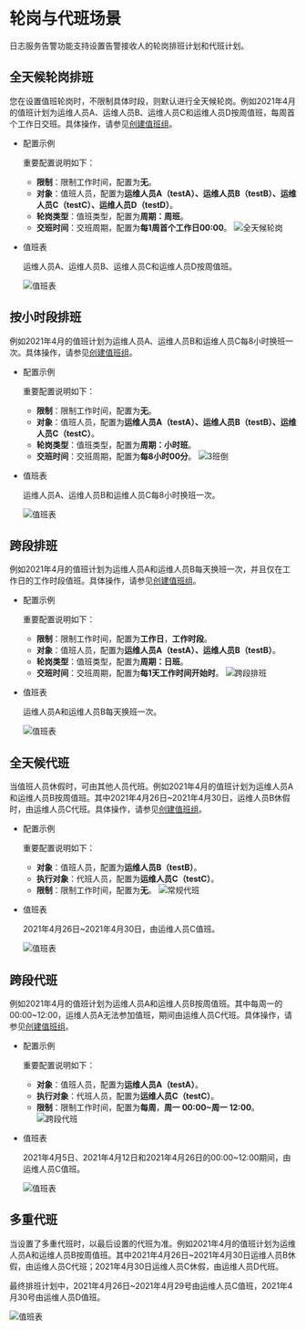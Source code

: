 # 轮岗与代班场景

日志服务告警功能支持设置告警接收人的轮岗排班计划和代班计划。

## 全天候轮岗排班

您在设置值班轮岗时，不限制具体时段，则默认进行全天候轮岗。例如2021年4月的值班计划为运维人员A、运维人员B、运维人员C和运维人员D按周值班，每周首个工作日交班。具体操作，请参见[创建值班组](/cn.zh-CN/告警/告警（新版）/用户管理/创建值班组.md)。

-   配置示例

    重要配置说明如下：

    -   **限制**：限制工作时间，配置为**无**。
    -   **对象**：值班人员，配置为**运维人员A（testA）、运维人员B（testB）、运维人员C（testC）、运维人员D（testD）**。
    -   **轮岗类型**：值班类型，配置为**周期：周班**。
    -   **交班时间**：交班周期，配置为**每1周首个工作日00:00**。
    ![全天候轮岗](https://static-aliyun-doc.oss-accelerate.aliyuncs.com/assets/img/zh-CN/3823748161/p264170.png)

-   值班表

    运维人员A、运维人员B、运维人员C和运维人员D按周值班。

    ![值班表](https://static-aliyun-doc.oss-accelerate.aliyuncs.com/assets/img/zh-CN/8093748161/p264171.png)


## 按小时段排班

例如2021年4月的值班计划为运维人员A、运维人员B和运维人员C每8小时换班一次。具体操作，请参见[创建值班组](/cn.zh-CN/告警/告警（新版）/用户管理/创建值班组.md)。

-   配置示例

    重要配置说明如下：

    -   **限制**：限制工作时间，配置为**无**。
    -   **对象**：值班人员，配置为**运维人员A（testA）、运维人员B（testB）、运维人员C（testC）**。
    -   **轮岗类型**：值班类型，配置为**周期：小时班**。
    -   **交班时间**：交班周期，配置为**每8小时00分**。
    ![3班倒](https://static-aliyun-doc.oss-accelerate.aliyuncs.com/assets/img/zh-CN/3823748161/p264177.png)

-   值班表

    运维人员A、运维人员B和运维人员C每8小时换班一次。

    ![值班表](https://static-aliyun-doc.oss-accelerate.aliyuncs.com/assets/img/zh-CN/9093748161/p264178.png)


## 跨段排班

例如2021年4月的值班计划为运维人员A和运维人员B每天换班一次，并且仅在工作日的工作时段值班。具体操作，请参见[创建值班组](/cn.zh-CN/告警/告警（新版）/用户管理/创建值班组.md)。

-   配置示例

    重要配置说明如下：

    -   **限制**：限制工作时间，配置为**工作日**，**工作时段**。
    -   **对象**：值班人员，配置为**运维人员A（testA）、运维人员B（testB）**。
    -   **轮岗类型**：值班类型，配置为**周期：日班**。
    -   **交班时间**：交班周期，配置为**每1天工作时间开始时**。
    ![跨段排班](https://static-aliyun-doc.oss-accelerate.aliyuncs.com/assets/img/zh-CN/4823748161/p264179.png)

-   值班表

    运维人员A和运维人员B每天换班一次。

    ![值班表](https://static-aliyun-doc.oss-accelerate.aliyuncs.com/assets/img/zh-CN/4823748161/p264180.png)


## 全天候代班

当值班人员休假时，可由其他人员代班。例如2021年4月的值班计划为运维人员A和运维人员B按周值班。其中2021年4月26日~2021年4月30日，运维人员B休假时，由运维人员C代班。具体操作，请参见[创建值班组](/cn.zh-CN/告警/告警（新版）/用户管理/创建值班组.md)。

-   配置示例

    重要配置说明如下：

    -   **对象**：值班人员，配置为**运维人员B（testB）**。
    -   **执行对象**：代班人员，配置为**运维人员C（testC）**。
    -   **限制**：限制工作时间，配置为**无**。
    ![常规代班](https://static-aliyun-doc.oss-accelerate.aliyuncs.com/assets/img/zh-CN/4823748161/p264183.png)

-   值班表

    2021年4月26日~2021年4月30日，由运维人员C值班。

    ![值班表](https://static-aliyun-doc.oss-accelerate.aliyuncs.com/assets/img/zh-CN/0915748161/p264184.png)


## 跨段代班

例如2021年4月的值班计划为运维人员A和运维人员B按周值班。其中每周一的00:00~12:00，运维人员A无法参加值班，期间由运维人员C代班。具体操作，请参见[创建值班组](/cn.zh-CN/告警/告警（新版）/用户管理/创建值班组.md)。

-   配置示例

    重要配置说明如下：

    -   **对象**：值班人员，配置为**运维人员A（testA）**。
    -   **执行对象**：代班人员，配置为**运维人员C（testC）**。
    -   **限制**：限制工作时间，配置为**每周**，**周一 00:00~周一 12:00**。
    ![跨段代班](https://static-aliyun-doc.oss-accelerate.aliyuncs.com/assets/img/zh-CN/4823748161/p264308.png)

-   值班表

    2021年4月5日、2021年4月12日和2021年4月26日的00:00~12:00期间，由运维人员C值班。

    ![值班表](https://static-aliyun-doc.oss-accelerate.aliyuncs.com/assets/img/zh-CN/4823748161/p264307.png)


## 多重代班

当设置了多重代班时，以最后设置的代班为准。例如2021年4月的值班计划为运维人员A和运维人员B按周值班。其中2021年4月26日~2021年4月30日运维人员B休假，由运维人员C代班；2021年4月30日运维人员C休假，由运维人员D代班。

最终排班计划中，2021年4月26日~2021年4月29号由运维人员C值班，2021年4月30号由运维人员D值班。

![值班表](https://static-aliyun-doc.oss-accelerate.aliyuncs.com/assets/img/zh-CN/4823748161/p264314.png)

